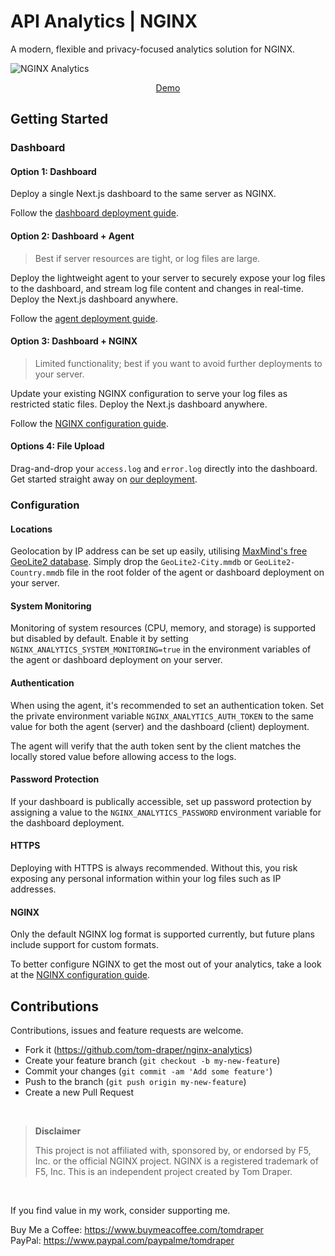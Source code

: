 # API Analytics | NGINX

A modern, flexible and privacy-focused analytics solution for NGINX.

![NGINX Analytics](https://github.com/user-attachments/assets/b0fc1334-22e0-4d2c-9219-29d69a86a679)

<p align="center">
  <a href="https://nginx.apianalytics.dev/dashboard/demo">Demo</a>
</p>

## Getting Started

### Dashboard

#### Option 1: Dashboard

Deploy a single Next.js dashboard to the same server as NGINX.

Follow the <a href="./dashboard/README.md">dashboard deployment guide</a>.

#### Option 2: Dashboard + Agent

> Best if server resources are tight, or log files are large.

Deploy the lightweight agent to your server to securely expose your log files to the dashboard, and stream log file content and changes in real-time. Deploy the Next.js dashboard anywhere. 

Follow the <a href="./agent/README.md">agent deployment guide</a>.

#### Option 3: Dashboard + NGINX

> Limited functionality; best if you want to avoid further deployments to your server.

Update your existing NGINX configuration to serve your log files as restricted static files. Deploy the Next.js dashboard anywhere.

Follow the <a href="./dashboard/nginx/README.md">NGINX configuration guide</a>.

#### Options 4: File Upload

Drag-and-drop your `access.log` and `error.log` directly into the dashboard. Get started straight away on <a href="https://nginx.apianalytics.dev/dashboard">our deployment</a>.

<!-- ### CLI

If you prefer to work in the terminal, a CLI is available as an alternative to the dashboard. 

#### Option 1: CLI

Deploy the CLI to the server running NGINX. Access via SSH.

Follow the <a href="./cli/README.md">CLI deployment guide</a>.

#### Option 2: CLI + Agent 

Deploy the agent to the server. Run the CLI from anywhere.

Follow the <a href="./agent/README.md">agent deployment guide</a>. -->

### Configuration

#### Locations

Geolocation by IP address can be set up easily, utilising <a href="https://www.maxmind.com/en/home">MaxMind's free GeoLite2 database</a>. Simply drop the `GeoLite2-City.mmdb` or `GeoLite2-Country.mmdb` file in the root folder of the agent or dashboard deployment on your server.

#### System Monitoring

Monitoring of system resources (CPU, memory, and storage) is supported but disabled by default. Enable it by setting `NGINX_ANALYTICS_SYSTEM_MONITORING=true` in the environment variables of the agent or dashboard deployment on your server.

#### Authentication

When using the agent, it's recommended to set an authentication token. Set the private environment variable `NGINX_ANALYTICS_AUTH_TOKEN` to the same value for both the agent (server) and the dashboard (client) deployment.

The agent will verify that the auth token sent by the client matches the locally stored value before allowing access to the logs.

#### Password Protection

If your dashboard is publically accessible, set up password protection by assigning a value to the `NGINX_ANALYTICS_PASSWORD` environment variable for the dashboard deployment.

#### HTTPS

Deploying with HTTPS is always recommended. Without this, you risk exposing any personal information within your log files such as IP addresses.

#### NGINX

Only the default NGINX log format is supported currently, but future plans include support for custom formats.

To better configure NGINX to get the most out of your analytics, take a look at the <a href="./nginx/README.md">NGINX configuration guide</a>.

## Contributions

Contributions, issues and feature requests are welcome.

- Fork it (https://github.com/tom-draper/nginx-analytics)
- Create your feature branch (`git checkout -b my-new-feature`)
- Commit your changes (`git commit -am 'Add some feature'`)
- Push to the branch (`git push origin my-new-feature`)
- Create a new Pull Request

<br>

> **Disclaimer**
>
> This project is not affiliated with, sponsored by, or endorsed by F5, Inc. or the official NGINX project.
> NGINX is a registered trademark of F5, Inc. This is an independent project created by Tom Draper.

<br>

If you find value in my work, consider supporting me.

Buy Me a Coffee: https://www.buymeacoffee.com/tomdraper<br>
PayPal: https://www.paypal.com/paypalme/tomdraper
